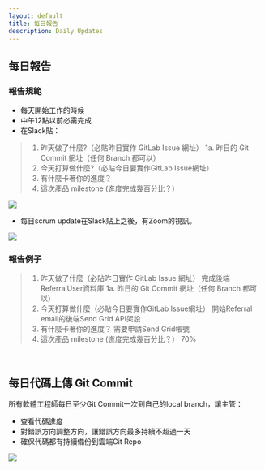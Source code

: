 ```yaml
---
layout: default
title: 每日報告
description: Daily Updates
---
```


## 每日報告

### 報告規範

* 每天開始工作的時候
* 中午12點以前必需完成
* 在Slack貼：

> 1. 昨天做了什麼?（必貼昨日實作 GitLab Issue 網址）
> 	1a. 昨日的 Git Commit 網址（任何 Branch 都可以）
> 2. 今天打算做什麼?（必貼今日要實作GitLab Issue網址）
> 3. 有什麼卡著你的進度？
> 4. 這次產品 milestone (進度完成幾百分比？）

<img src='https://lh3.googleusercontent.com/pdRb_FK6oJcMC0nrRsZG0yXtQfBVF9ZDeimO8Y8NOBdJm0plJr7iSwE4aDMVjQhY7SUQWnJgCOZ-jCYhgwH1Gin3FlO15MV1p-d706Xpb5Mr96IGUz22Eiu0of4sxok96nXe7NDOpg=w800' />

* 每日scrum update在Slack貼上之後，有Zoom的視訊。

<img src='https://lh3.googleusercontent.com/4tSI6OvfmNu-ZrrgNGl8iL6hgsdC4_IPOesghAL9uxuHLOnB2yZxkWpTONFk2NXXv8LbSm2UYVONVWafrrX6c8D-SNROLS8DkKybwsPwk8w9yn8xx6mRTzSTzo8Hwq8y0hjeuJ5mRg=w800' />

### 報告例子

> 1. 昨天做了什麼（必貼昨日實作 GitLab Issue 網址）
> 	完成後端ReferralUser資料庫
> 	1a. 昨日的 Git Commit 網址（任何 Branch 都可以）
> 2. 今天打算做什麼（必貼今日要實作GitLab Issue網址）
> 	開始Referral email的後端Send Grid API架設
> 3. 有什麼卡著你的進度？
> 	需要申請Send Grid帳號
> 4. 這次產品 milestone (進度完成幾百分比？）
> 	70%

<br>

## 每日代碼上傳 Git Commit

所有軟體工程師每日至少Git Commit一次到自己的local branch，讓主管：

* 查看代碼進度
* 對錯誤方向調整方向，讓錯誤方向最多持續不超過一天
* 確保代碼都有持續備份到雲端Git Repo

<img src='https://lh3.googleusercontent.com/nmVX4HSRkRw_9ftgawHLR-OVdOYC8KBrTHiK2Dn0F3OhpQ9KiUgQlIxbLrOdKsQr_32_W6gRtwYlKnSUdlYDkppCTHXMhiOA35DJ73qkae88GnR3bIMWP5bx2xiiIz8KFUMEIBZzJg=w800' />

